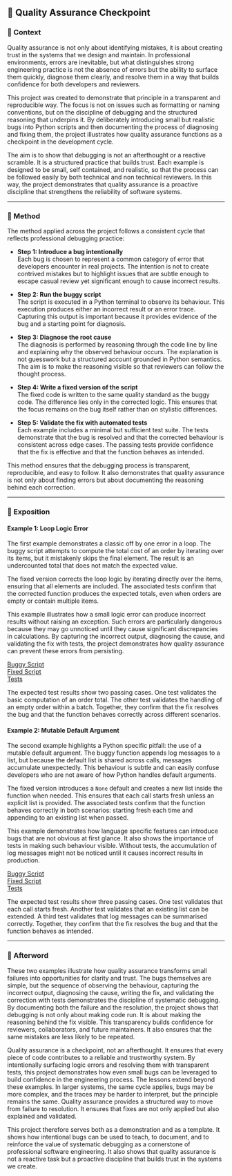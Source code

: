 ## 🚩 Quality Assurance Checkpoint

### 📍 Context

Quality assurance is not only about identifying mistakes, it is about creating trust in the systems that we design and maintain. In professional environments, errors are inevitable, but what distinguishes strong engineering practice is not the absence of errors but the ability to surface them quickly, diagnose them clearly, and resolve them in a way that builds confidence for both developers and reviewers.  

This project was created to demonstrate that principle in a transparent and reproducible way. The focus is not on issues such as formatting or naming conventions, but on the discipline of debugging and the structured reasoning that underpins it. By deliberately introducing small but realistic bugs into Python scripts and then documenting the process of diagnosing and fixing them, the project illustrates how quality assurance functions as a checkpoint in the development cycle.  

The aim is to show that debugging is not an afterthought or a reactive scramble. It is a structured practice that builds trust. Each example is designed to be small, self contained, and realistic, so that the process can be followed easily by both technical and non technical reviewers. In this way, the project demonstrates that quality assurance is a proactive discipline that strengthens the reliability of software systems.  

---

### 🧪 Method
The method applied across the project follows a consistent cycle that reflects professional debugging practice:  

- **Step 1: Introduce a bug intentionally**  
  Each bug is chosen to represent a common category of error that developers encounter in real projects. The intention is not to create contrived mistakes but to highlight issues that are subtle enough to escape casual review yet significant enough to cause incorrect results.  

- **Step 2: Run the buggy script**  
  The script is executed in a Python terminal to observe its behaviour. This execution produces either an incorrect result or an error trace. Capturing this output is important because it provides evidence of the bug and a starting point for diagnosis.  

- **Step 3: Diagnose the root cause**  
  The diagnosis is performed by reasoning through the code line by line and explaining why the observed behaviour occurs. The explanation is not guesswork but a structured account grounded in Python semantics. The aim is to make the reasoning visible so that reviewers can follow the thought process.  

- **Step 4: Write a fixed version of the script**  
  The fixed code is written to the same quality standard as the buggy code. The difference lies only in the corrected logic. This ensures that the focus remains on the bug itself rather than on stylistic differences.  

- **Step 5: Validate the fix with automated tests**  
  Each example includes a minimal but sufficient test suite. The tests demonstrate that the bug is resolved and that the corrected behaviour is consistent across edge cases. The passing tests provide confidence that the fix is effective and that the function behaves as intended.  

This method ensures that the debugging process is transparent, reproducible, and easy to follow. It also demonstrates that quality assurance is not only about finding errors but about documenting the reasoning behind each correction.  

---

### 💬 Exposition

#### Example 1: Loop Logic Error
The first example demonstrates a classic off by one error in a loop. The buggy script attempts to compute the total cost of an order by iterating over its items, but it mistakenly skips the final element. The result is an undercounted total that does not match the expected value.  

The fixed version corrects the loop logic by iterating directly over the items, ensuring that all elements are included. The associated tests confirm that the corrected function produces the expected totals, even when orders are empty or contain multiple items.  

This example illustrates how a small logic error can produce incorrect results without raising an exception. Such errors are particularly dangerous because they may go unnoticed until they cause significant discrepancies in calculations. By capturing the incorrect output, diagnosing the cause, and validating the fix with tests, the project demonstrates how quality assurance can prevent these errors from persisting.  

  [Buggy Script](https://github.com/musman-uk/portfolio/blob/main/independent-projects/quality-assurance-checkpoint/examples/example_1_loop_error/buggy_script.py)  
  [Fixed Script](https://github.com/musman-uk/portfolio/blob/main/independent-projects/quality-assurance-checkpoint/examples/example_1_loop_error/fixed_script.py)  
  [Tests](https://github.com/musman-uk/portfolio/blob/main/independent-projects/quality-assurance-checkpoint/tests/test_example_1_loop_error.py)  

The expected test results show two passing cases. One test validates the basic computation of an order total. The other test validates the handling of an empty order within a batch. Together, they confirm that the fix resolves the bug and that the function behaves correctly across different scenarios.  

#### Example 2: Mutable Default Argument
The second example highlights a Python specific pitfall: the use of a mutable default argument. The buggy function appends log messages to a list, but because the default list is shared across calls, messages accumulate unexpectedly. This behaviour is subtle and can easily confuse developers who are not aware of how Python handles default arguments.  

The fixed version introduces a `None` default and creates a new list inside the function when needed. This ensures that each call starts fresh unless an explicit list is provided. The associated tests confirm that the function behaves correctly in both scenarios: starting fresh each time and appending to an existing list when passed.  

This example demonstrates how language specific features can introduce bugs that are not obvious at first glance. It also shows the importance of tests in making such behaviour visible. Without tests, the accumulation of log messages might not be noticed until it causes incorrect results in production.  

  [Buggy Script](https://github.com/musman-uk/portfolio/blob/main/independent-projects/quality-assurance-checkpoint/examples/example_2_mutable_default_argument/buggy_script.py)  
  [Fixed Script](https://github.com/musman-uk/portfolio/blob/main/independent-projects/quality-assurance-checkpoint/examples/example_2_mutable_default_argument/fixed_script.py)  
  [Tests](https://github.com/musman-uk/portfolio/blob/main/independent-projects/quality-assurance-checkpoint/tests/test_example_2_mutable_default_argument.py)  

The expected test results show three passing cases. One test validates that each call starts fresh. Another test validates that an existing list can be extended. A third test validates that log messages can be summarised correctly. Together, they confirm that the fix resolves the bug and that the function behaves as intended.  

---

### 🌅 Afterword

These two examples illustrate how quality assurance transforms small failures into opportunities for clarity and trust. The bugs themselves are simple, but the sequence of observing the behaviour, capturing the incorrect output, diagnosing the cause, writing the fix, and validating the correction with tests demonstrates the discipline of systematic debugging. By documenting both the failure and the resolution, the project shows that debugging is not only about making code run. It is about making the reasoning behind the fix visible. This transparency builds confidence for reviewers, collaborators, and future maintainers. It also ensures that the same mistakes are less likely to be repeated.  

Quality assurance is a checkpoint, not an afterthought. It ensures that every piece of code contributes to a reliable and trustworthy system. By intentionally surfacing logic errors and resolving them with transparent tests, this project demonstrates how even small bugs can be leveraged to build confidence in the engineering process. The lessons extend beyond these examples. In larger systems, the same cycle applies, bugs may be more complex, and the traces may be harder to interpret, but the principle remains the same. Quality assurance provides a structured way to move from failure to resolution. It ensures that fixes are not only applied but also explained and validated.  

This project therefore serves both as a demonstration and as a template. It shows how intentional bugs can be used to teach, to document, and to reinforce the value of systematic debugging as a cornerstone of professional software engineering. It also shows that quality assurance is not a reactive task but a proactive discipline that builds trust in the systems we create.  
